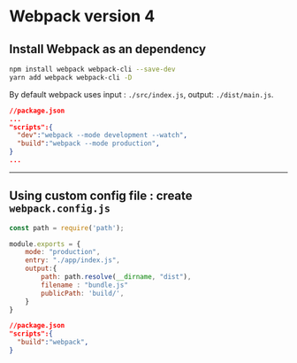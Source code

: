 # Webpack version 4

## Install Webpack as an dependency

```bash
npm install webpack webpack-cli --save-dev
yarn add webpack webpack-cli -D
```
By default webpack uses input : `./src/index.js`, output: `./dist/main.js`.

```json
//package.json
...
"scripts":{
  "dev":"webpack --mode development --watch",
  "build":"webpack --mode production",
}
...
```

---

## Using custom config file : create `webpack.config.js`

```js
const path = require('path');

module.exports = {
    mode: "production",
    entry: "./app/index.js",
    output:{
        path: path.resolve(__dirname, "dist"),
        filename : "bundle.js"
        publicPath: 'build/',
    }
}
```

```json
//package.json
"scripts":{
  "build":"webpack",
}

```
